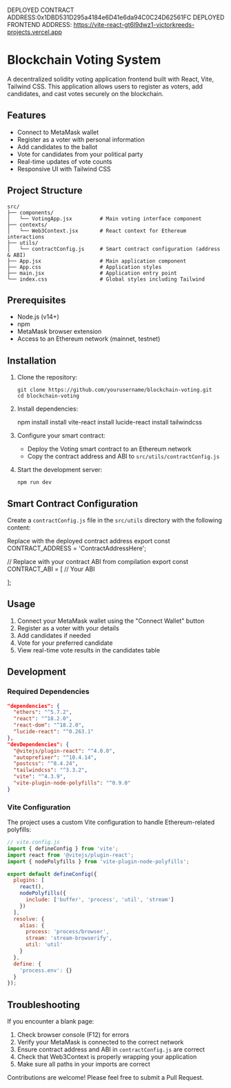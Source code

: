 DEPLOYED CONTRACT ADDRESS:0x1DBD531D295a4184e6D41e6da94C0C24D62561FC
DEPLOYED FRONTEND ADDRESS: https://vite-react-gt6l9dwz1-victorkreeds-projects.vercel.app


# Blockchain Voting System

A decentralized solidity voting application frontend built with React, Vite, Tailwind CSS. This application allows users to register as voters, add candidates, and cast votes securely on the blockchain.

## Features

- Connect to MetaMask wallet
- Register as a voter with personal information
- Add candidates to the ballot
- Vote for candidates from your political party
- Real-time updates of vote counts
- Responsive UI with Tailwind CSS

## Project Structure

```
src/
├── components/
│   └── VotingApp.jsx         # Main voting interface component
├── contexts/
│   └── Web3Context.jsx       # React context for Ethereum interactions
├── utils/
│   └── contractConfig.js     # Smart contract configuration (address & ABI)
├── App.jsx                   # Main application component
├── App.css                   # Application styles
├── main.jsx                  # Application entry point
└── index.css                 # Global styles including Tailwind
```

## Prerequisites

- Node.js (v14+)
- npm 
- MetaMask browser extension
- Access to an Ethereum network (mainnet, testnet)

## Installation

1. Clone the repository:
   ```
   git clone https://github.com/yourusername/blockchain-voting.git
   cd blockchain-voting
   ```

2. Install dependencies:
   
   npm install
   install vite-react
   install lucide-react
   install tailwindcss
   

3. Configure your smart contract:
   - Deploy the Voting smart contract to an Ethereum network
   - Copy the contract address and ABI to `src/utils/contractConfig.js`

4. Start the development server:
   ```
   npm run dev
   ```

## Smart Contract Configuration

Create a `contractConfig.js` file in the `src/utils` directory with the following content:

 Replace with the deployed contract address
export const CONTRACT_ADDRESS = 'ContractAddressHere';

// Replace with your contract ABI from compilation
export const CONTRACT_ABI = [
  // Your ABI
  
];


## Usage

1. Connect your MetaMask wallet using the "Connect Wallet" button
2. Register as a voter with your details
3. Add candidates if needed
4. Vote for your preferred candidate
5. View real-time vote results in the candidates table

## Development

### Required Dependencies

```json
"dependencies": {
  "ethers": "^5.7.2",
  "react": "^18.2.0",
  "react-dom": "^18.2.0",
  "lucide-react": "^0.263.1"
},
"devDependencies": {
  "@vitejs/plugin-react": "^4.0.0",
  "autoprefixer": "^10.4.14",
  "postcss": "^8.4.24",
  "tailwindcss": "^3.3.2",
  "vite": "^4.3.9",
  "vite-plugin-node-polyfills": "^0.9.0"
}
```

### Vite Configuration

The project uses a custom Vite configuration to handle Ethereum-related polyfills:

```javascript
// vite.config.js
import { defineConfig } from 'vite';
import react from '@vitejs/plugin-react';
import { nodePolyfills } from 'vite-plugin-node-polyfills';

export default defineConfig({
  plugins: [
    react(),
    nodePolyfills({
      include: ['buffer', 'process', 'util', 'stream']
    })
  ],
  resolve: {
    alias: {
      process: 'process/browser',
      stream: 'stream-browserify',
      util: 'util'
    }
  },
  define: {
    'process.env': {}
  }
});
```

## Troubleshooting

If you encounter a blank page:

1. Check browser console (F12) for errors
2. Verify your MetaMask is connected to the correct network
3. Ensure contract address and ABI in `contractConfig.js` are correct
4. Check that Web3Context is properly wrapping your application
5. Make sure all paths in your imports are correct


Contributions are welcome! Please feel free to submit a Pull Request.
